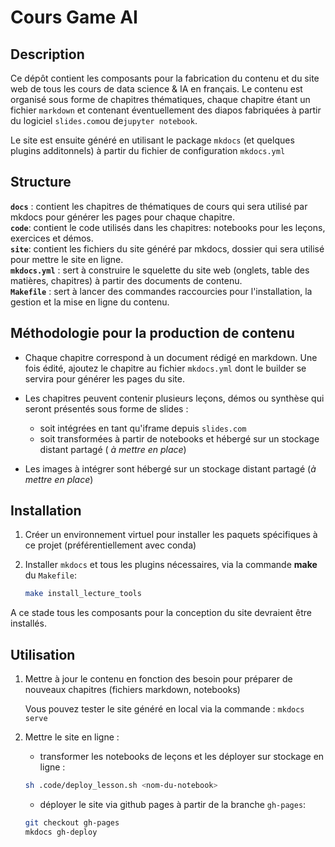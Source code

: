 # Cours Game AI

## Description

Ce dépôt contient les composants pour la fabrication du contenu et du site web de tous les cours de data science & IA en français. 
Le contenu est organisé sous forme de chapitres thématiques, chaque chapitre étant un fichier `markdown` et contenant éventuellement des diapos fabriquées à partir du logiciel `slides.com`ou  de`jupyter notebook`.

Le site est ensuite généré en utilisant le package `mkdocs` (et quelques plugins additonnels) à partir du fichier de configuration `mkdocs.yml`

## Structure 

**`docs`** : contient les chapitres de thématiques de cours qui sera utilisé par mkdocs pour générer les pages pour chaque chapitre.  
**`code`**: contient le code utilisés dans les chapitres: notebooks pour les leçons, exercices et démos.  
**`site`**: contient les fichiers du site généré par mkdocs, dossier qui sera utilisé pour mettre le site en ligne.  
**`mkdocs.yml`** : sert à construire le squelette du site web (onglets, table des matières, chapitres) à partir des documents de contenu.  
**`Makefile`** : sert à lancer des commandes raccourcies pour l'installation, la gestion et la mise en ligne du contenu.  

## Méthodologie pour la production de contenu

- Chaque chapitre correspond à un document rédigé en markdown. Une fois édité, ajoutez le chapitre au fichier `mkdocs.yml` dont le builder se servira pour générer les pages du site.

- Les chapitres peuvent contenir plusieurs leçons, démos ou synthèse qui seront présentés sous forme de slides :
  - soit intégrées en tant qu'iframe depuis `slides.com`
  - soit transformées à partir de notebooks et hébergé sur un stockage distant partagé ( *à mettre en place*)
  
- Les images à intégrer sont hébergé sur un stockage distant partagé (*à mettre en place*)

## Installation 

1. Créer un environnement virtuel pour installer les paquets spécifiques à ce projet (préférentiellement avec conda)

2. Installer `mkdocs` et tous les plugins nécessaires, via la commande **make** du `Makefile`:

   ```bash
   make install_lecture_tools
   ```
A ce stade tous les composants pour la conception du site devraient être installés.  

## Utilisation
1. Mettre à jour le contenu en fonction des besoin pour préparer de nouveaux chapitres (fichiers markdown, notebooks)

   Vous pouvez tester le site généré en local via la commande : `mkdocs serve`

2. Mettre le site en ligne : 
	- transformer les notebooks de leçons et les déployer sur stockage en ligne  : 
	```bash
   sh .code/deploy_lesson.sh <nom-du-notebook>
   ```
	- déployer le site via github pages à partir de la branche `gh-pages`: 
	```bash
   git checkout gh-pages
   mkdocs gh-deploy
   ```
   
   
